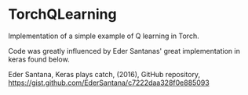 # TorchQLearning
Implementation of a simple example of Q learning in Torch.


Code was greatly influenced by Eder Santanas' great implementation in keras found below.

Eder Santana, Keras plays catch, (2016), GitHub repository, https://gist.github.com/EderSantana/c7222daa328f0e885093
